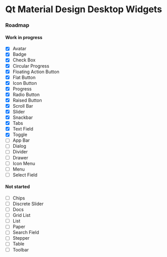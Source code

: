 # Qt Material Design Desktop Widgets

### Roadmap

#### Work in progress

- [x] Avatar
- [x] Badge
- [x] Check Box
- [x] Circular Progress
- [x] Floating Action Button
- [x] Flat Button
- [x] Icon Button
- [x] Progress
- [x] Radio Button
- [x] Raised Button
- [x] Scroll Bar
- [x] Slider
- [x] Snackbar
- [x] Tabs
- [x] Text Field
- [x] Toggle
- [ ] App Bar
- [ ] Dialog
- [ ] Divider
- [ ] Drawer
- [ ] Icon Menu
- [ ] Menu
- [ ] Select Field

#### Not started

- [ ] Chips
- [ ] Discrete Slider
- [ ] Docs
- [ ] Grid List
- [ ] List
- [ ] Paper
- [ ] Search Field
- [ ] Stepper
- [ ] Table
- [ ] Toolbar
